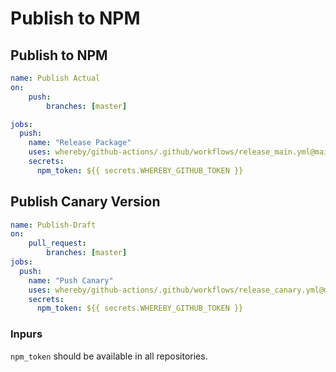 # Publish to NPM

## Publish to NPM

```yml
name: Publish Actual
on:
    push:
        branches: [master]

jobs:
  push:
    name: "Release Package"
    uses: whereby/github-actions/.github/workflows/release_main.yml@main
    secrets:
      npm_token: ${{ secrets.WHEREBY_GITHUB_TOKEN }}

```

## Publish Canary Version

```yml
name: Publish-Draft
on:
    pull_request:
        branches: [master]
jobs:
  push:
    name: "Push Canary"
    uses: whereby/github-actions/.github/workflows/release_canary.yml@main
    secrets:
      npm_token: ${{ secrets.WHEREBY_GITHUB_TOKEN }}
```

### Inpurs

`npm_token` should be available in all repositories.
